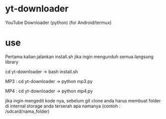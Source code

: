 # yt-downloader
YouTube Downloader (python) (for Android/termux)



# use

Pertama kalian jalankan install.sh jika ingin mengunduh semua langsung library

cd yt-downloader -> 
bash install.sh

MP3 :
cd yt-downloader -> 
python mp3.py

MP4 :
cd yt-downloader -> 
python mp4.py

jika ingin mengedit kode nya, sebelum git clone anda harus membuat folder di internal storage anda terserah apa namanya (contoh : /sdcard/nama_folder)


